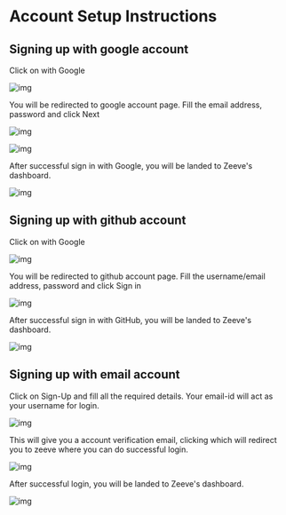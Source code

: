 
# Account Setup Instructions

## Signing up with google account
   
Click on with Google

![img](https://www.zeeve.io/docs/assets/img/SignUpPage.06c5c3a8.png)

You will be redirected to google account page. Fill the email address, password and click Next

![img](https://www.zeeve.io/docs/assets/img/siginInGoogle-Email.1f14d5d6.png)

![img](https://www.zeeve.io/docs/assets/img/siginInGoogle-Password.89166149.png)

After successful sign in with Google, you will be landed to Zeeve's dashboard.

![img](https://www.zeeve.io/docs/assets/img/dashboard.35f7e354.png)

## Signing up with github account
Click on with Google

![img](https://www.zeeve.io/docs/assets/img/SignUpPage.06c5c3a8.png)

You will be redirected to github account page. Fill the username/email address, password and click Sign in

![img](https://www.zeeve.io/docs/assets/img/ssiginInGithub.0b729863.png)

After successful sign in with GitHub, you will be landed to Zeeve's dashboard.

![img](https://www.zeeve.io/docs/assets/img/dashboard.35f7e354.png)

## Signing up with email account
Click on Sign-Up and fill all the required details. Your email-id will act as your username for login.

![img](https://www.zeeve.io/docs/assets/img/SignUpPage.06c5c3a8.png)

This will give you a account verification email, clicking which will redirect you to zeeve where you can do successful login.

![img](https://www.zeeve.io/docs/assets/img/SignInPage.5b3c1664.png)

After successful login, you will be landed to Zeeve's dashboard.

![img](https://www.zeeve.io/docs/assets/img/dashboard.35f7e354.png)



